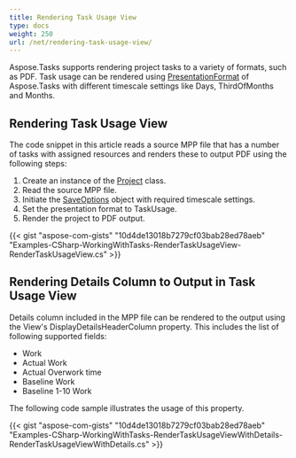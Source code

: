 ```yaml
---
title: Rendering Task Usage View
type: docs
weight: 250
url: /net/rendering-task-usage-view/
---
```


Aspose.Tasks supports rendering project tasks to a variety of formats, such as PDF. Task usage can be rendered using [PresentationFormat](https://apireference.aspose.com/tasks/net/aspose.tasks.visualization/presentationformat) of Aspose.Tasks with different timescale settings like Days, ThirdOfMonths and Months.

## **Rendering Task Usage View**
The code snippet in this article reads a source MPP file that has a number of tasks with assigned resources and renders these to output PDF using the following steps:

1. Create an instance of the [Project](https://apireference.aspose.com/tasks/net/aspose.tasks/project) class.
2. Read the source MPP file.
3. Initiate the [SaveOptions](https://apireference.aspose.com/tasks/net/aspose.tasks.saving/saveoptions) object with required timescale settings.
4. Set the presentation format to TaskUsage.
5. Render the project to PDF output.

{{< gist "aspose-com-gists" "10d4de13018b7279cf03bab28ed78aeb" "Examples-CSharp-WorkingWithTasks-RenderTaskUsageView-RenderTaskUsageView.cs" >}}
## **Rendering Details Column to Output in Task Usage View**
Details column included in the MPP file can be rendered to the output using the View's DisplayDetailsHeaderColumn property. This includes the list of following supported fields:

- Work
- Actual Work
- Actual Overwork time
- Baseline Work
- Baseline 1-10 Work

The following code sample illustrates the usage of this property.

{{< gist "aspose-com-gists" "10d4de13018b7279cf03bab28ed78aeb" "Examples-CSharp-WorkingWithTasks-RenderTaskUsageViewWithDetails-RenderTaskUsageViewWithDetails.cs" >}}
